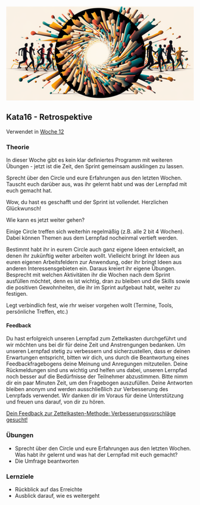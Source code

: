 ![Retrospective](images/woche12.png)

## Kata16 - Retrospektive

Verwendet in [Woche 12](2-1-Woche-12.md)

### Theorie
In dieser Woche gibt es kein klar definiertes Programm mit weiteren Übungen - jetzt ist die Zeit, den Sprint gemeinsam ausklingen zu lassen.

Sprecht über den Circle und eure Erfahrungen aus den letzten Wochen. Tauscht euch darüber aus, was ihr gelernt habt und was der Lernpfad mit euch gemacht hat.

Wow, du hast es geschafft und der Sprint ist vollendet. Herzlichen Glückwunsch!

Wie kann es jetzt weiter gehen?

Einige Circle treffen sich weiterhin regelmäßig (z.B. alle 2 bit 4 Wochen). Dabei können Themen aus dem Lernpfad nocheinmal vertieft werden.

Bestimmt habt ihr in eurem Circle auch ganz eigene Ideen entwickelt, an denen ihr zukünftig weiter arbeiten wollt. Vielleicht bringt ihr Ideen aus euren eigenen Arbeitsfeldern zur Anwendung, oder ihr bringt Ideen aus anderen Interessensgebieten ein. Daraus kreiert ihr eigene Übungen.
Besprecht mit welchen Aktivitäten ihr die Wochen nach dem Sprint ausfüllen möchtet, denn es ist wichtig, dran zu bleiben und die Skills sowie die positiven Gewohnheiten, die ihr im Sprint aufgebaut habt, weiter zu festigen.

Legt verbindlich fest, wie rhr weiser vorgehen wollt (Termine, Tools, persönliche Treffen, etc.)

#### Feedback
Du hast erfolgreich unseren Lernpfad zum Zettelkasten durchgeführt und wir möchten uns bei dir für deine Zeit und Anstrengungen bedanken. Um unseren Lernpfad stetig zu verbessern und sicherzustellen, dass er deinen Erwartungen entspricht, bitten wir dich, uns durch die Beantwortung eines Feedbackfragebogens deine Meinung und Anregungen mitzuteilen. Deine Rückmeldungen sind uns wichtig und helfen uns dabei, unseren Lernpfad noch besser auf die Bedürfnisse der Teilnehmer abzustimmen. Bitte nimm dir ein paar Minuten Zeit, um den Fragebogen auszufüllen. Deine Antworten bleiben anonym und werden ausschließlich zur Verbesserung des Lenrpfads verwendet. Wir danken dir im Voraus für deine Unterstützung und freuen uns darauf, von dir zu hören.

[Dein Feedback zur Zettelkasten-Methode: Verbesserungsvorschläge gesucht!](https://www.surveymonkey.de/r/S88WRJK)

### Übungen
- Sprecht über den Circle und eure Erfahrungen aus den letzten Wochen. Was habt ihr gelernt und was hat der Lernpfad mit euch gemacht?
- Die Umfrage beantworten


### Lernziele
- Rückblick auf das Erreichte
- Ausblick darauf, wie es weitergeht

